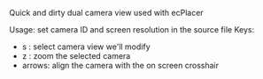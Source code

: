 Quick and dirty dual camera view used with ecPlacer

Usage: set camera ID and screen resolution in the source file
Keys:
 - s : select camera view we'll modify 
 - z : zoom the selected camera
 - arrows: align the camera with the on screen crosshair
